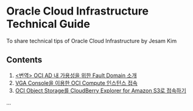 # Oracle Cloud Infrastructure Technical Guide
To share technical tips of Oracle Cloud Infrastructure by Jesam Kim

## Contents

1. [<번역> OCI AD 내 가용성을 위한 Fault Domain 소개](https://github.com/jesamkim/oci-tech/blob/master/Fault_Domain.md)
2. [VGA Console을 이용한 OCI Compute 인스턴스 접속](https://github.com/jesamkim/oci-tech/blob/master/VGA_Console.md)
3. [OCI Object Storage를 CloudBerry Explorer for Amazon S3로 접속하기](https://github.com/jesamkim/oci-tech/blob/master/ObjectStorage_Cloud_Berry_S3.md)

...
